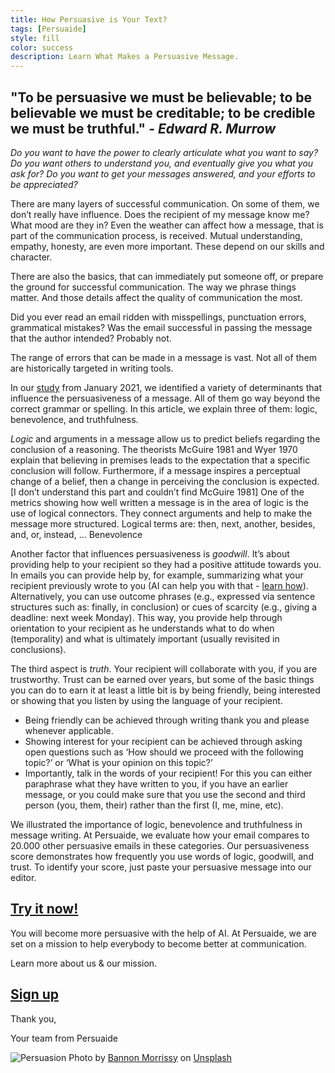 ```yaml
---
title: How Persuasive is Your Text?
tags: [Persuaide]
style: fill
color: success
description: Learn What Makes a Persuasive Message.
---
```


## "To be persuasive we must be believable; to be believable we must be creditable​; to be credible we must be truthful." - _Edward R. Murrow_

_Do you want to have the power to clearly articulate what you want to say? Do you want others to understand you, and eventually give you what you ask for? Do you want to get your messages answered, and your efforts to be appreciated?_

There are many layers of successful communication. On some of them, we don’t really have influence. Does the recipient of my message know me? What mood are they in? Even the weather can affect how a message, that is part of the communication process, is received.  Mutual understanding, empathy, honesty, are even more important. These depend on our skills and character. 

There are also the basics, that can immediately put someone off, or prepare the ground for successful communication. The way we phrase things matter. And those details affect the quality of communication the most. 

Did you ever read an email ridden with misspellings, punctuation errors, grammatical mistakes? Was the email successful in passing the message that the author intended? Probably not. 

The range of errors that can be made in a message is vast. Not all of them are historically targeted in writing tools.

In our [study](https://arxiv.org/abs/2101.05786) from January 2021, we identified a variety of determinants that influence the persuasiveness of a message. All of them go way beyond the correct grammar or spelling. In this article, we explain three of them: logic, benevolence, and truthfulness. 

_Logic_ and arguments in a message allow us to predict beliefs regarding the conclusion of a reasoning. The theorists McGuire 1981 and Wyer 1970 explain that believing in premises leads to the expectation that a specific conclusion will follow. Furthermore, if a message inspires a perceptual change of a belief, then a change in perceiving the conclusion is expected. 
[I don’t understand this part and couldn’t find McGuire 1981]
One of the metrics showing how well written a message is in the area of logic is the use of logical connectors. They connect arguments and help to make the message more structured. Logical terms are: then, next, another, besides, and, or, instead, …
Benevolence

Another factor that influences persuasiveness is _goodwill_. It’s about providing help to your recipient so they had a positive attitude towards you. In emails you can provide help by, for example, summarizing what your recipient previously wrote to you (AI can help you with that - [learn how](duerr.se/blog/tools)). Alternatively, you can use outcome phrases (e.g., expressed via sentence structures such as: finally, in conclusion) or cues of scarcity (e.g., giving a deadline: next week Monday). This way, you provide help through orientation to your recipient as he understands what to do when (temporality) and what is ultimately important (usually revisited in conclusions).

The third aspect is _truth_. Your recipient will collaborate with you, if you are trustworthy. Trust can be earned over years, but some of the basic things you can do to earn it at least a little bit is by being friendly, being interested or showing that you listen by using the language of your recipient. 
- Being friendly can be achieved through writing thank you and please whenever applicable.
- Showing interest for your recipient can be achieved through asking open questions such as ‘How should we proceed with the following topic?’ or ‘What is your opinion on this topic?’
- Importantly, talk in the words of your recipient! For this you can either paraphrase what they have written to you, if you have an earlier message, or you could make sure that you use the second and third person (you, them, their) rather than the first (I, me, mine, etc).

We illustrated the importance of logic, benevolence and truthfulness in message writing. At Persuaide, we evaluate how your email compares to 20.000 other persuasive emails in these categories. Our persuasiveness score demonstrates how frequently you use words of logic, goodwill, and trust. To identify your score, just paste your persuasive message into our editor.

## [Try it now!](http://app.persuai.de)

You will become more persuasive with the help of AI. At Persuaide, we are set on a mission to help everybody to become better at communication.

Learn more about us & our mission.

## [Sign up](www.persuai.de)

Thank you,

Your team from Persuaide

![Persuasion](https://images.unsplash.com/photo-1586988173880-26495e2abdad?ixid=MnwxMjA3fDB8MHxwaG90by1wYWdlfHx8fGVufDB8fHx8&ixlib=rb-1.2.1&auto=format&fit=crop&w=934&q=80)
Photo by <a href="https://unsplash.com/@bannon15?utm_source=unsplash&utm_medium=referral&utm_content=creditCopyText">Bannon Morrissy</a> on <a href="https://unsplash.com/s/photos/persuasion?utm_source=unsplash&utm_medium=referral&utm_content=creditCopyText">Unsplash</a>